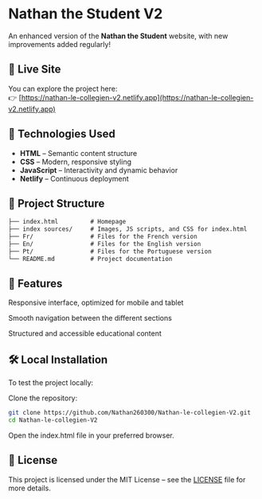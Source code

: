 # Nathan the Student V2

An enhanced version of the **Nathan the Student** website, with new improvements added regularly!

## 🚀 Live Site

You can explore the project here:  
👉 [https://nathan-le-collegien-v2.netlify.app](https://nathan-le-collegien-v2.netlify.app)

## 🔧 Technologies Used

- **HTML** – Semantic content structure  
- **CSS** – Modern, responsive styling  
- **JavaScript** – Interactivity and dynamic behavior  
- **Netlify** – Continuous deployment  

## 📁 Project Structure

```markdown
├── index.html         # Homepage
├── index sources/     # Images, JS scripts, and CSS for index.html
├── Fr/                # Files for the French version
├── En/                # Files for the English version
├── Pt/                # Files for the Portuguese version
└── README.md          # Project documentation
```

## 🧪 Features
Responsive interface, optimized for mobile and tablet

Smooth navigation between the different sections

Structured and accessible educational content

## 🛠 Local Installation
To test the project locally:

Clone the repository:

```bash
git clone https://github.com/Nathan260300/Nathan-le-collegien-V2.git
cd Nathan-le-collegien-V2
```
Open the index.html file in your preferred browser.

## 📄 License
This project is licensed under the MIT License – see the [LICENSE](LICENSE) file for more details.
